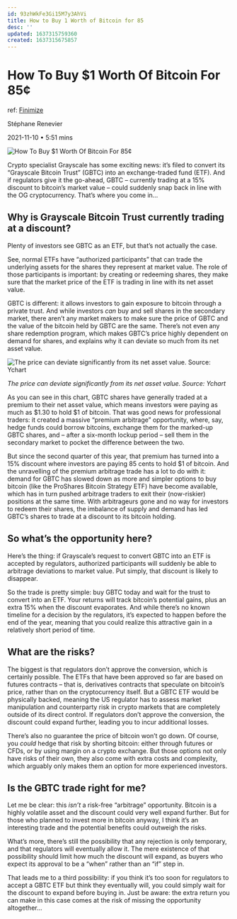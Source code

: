 ```yaml
---
id: 93zhWkFe3Gi15M7y3AhVi
title: How to Buy 1 Worth of Bitcoin for 85
desc: ''
updated: 1637315759360
created: 1637315675857
---
```

# How To Buy $1 Worth Of Bitcoin For 85¢

ref: [Finimize](https://subscriptions.finimize.com/content/Q29udGVudFBpZWNlOjM3NjU=/how-to-buy-1-worth-of-bitcoin-for-85)

Stéphane Renevier

2021-11-10 • 5:51 mins

![How To Buy $1 Worth Of Bitcoin For 85¢](https://finimize-img.imgix.net/https%3A%2F%2Fi.imgur.com%2FmyilcMh.jpg?ixlib=python-3.1.2&s=4d6b488bb332a4426b7df6a29ab66ad2)

Crypto specialist Grayscale has some exciting news: it’s filed to convert its “Grayscale Bitcoin Trust” (GBTC) into an exchange-traded fund (ETF). And if regulators give it the go-ahead, GBTC – currently trading at a 15% discount to bitcoin’s market value – could suddenly snap back in line with the OG cryptocurrency. That’s where you come in…

## Why is Grayscale Bitcoin Trust currently trading at a discount?

Plenty of investors see GBTC as an ETF, but that’s not actually the case.

See, normal ETFs have “authorized participants” that can trade the underlying assets for the shares they represent at market value. The role of those participants is important: by creating or redeeming shares, they make sure that the market price of the ETF is trading in line with its net asset value.

GBTC is different: it allows investors to gain exposure to bitcoin through a private trust. And while investors _can_ buy and sell shares in the secondary market, there aren’t any market makers to make sure the price of GBTC and the value of the bitcoin held by GBTC are the same. There’s not even any share redemption program, which makes GBTC’s price highly dependent on demand for shares, and explains why it can deviate so much from its net asset value.

![The price can deviate significantly from its net asset value. Source: Ychart](https://finimize-img.imgix.net/https%3A%2F%2Fi.imgur.com%2FPXcKVHT.png?ixlib=python-3.1.2&s=399cfe58b68bd889e5206d8de72d7476)

_The price can deviate significantly from its net asset value. Source: Ychart_

As you can see in this chart, GBTC shares have generally traded at a premium to their net asset value, which means investors were paying as much as $1.30 to hold $1 of bitcoin. That was good news for professional traders: it created a massive “premium arbitrage” opportunity, where, say, hedge funds could borrow bitcoins, exchange them for the marked-up GBTC shares, and – after a six-month lockup period – sell them in the secondary market to pocket the difference between the two.

But since the second quarter of this year, that premium has turned into a 15% discount where investors are paying 85 cents to hold $1 of bitcoin. And the unravelling of the premium arbitrage trade has a lot to do with it: demand for GBTC has slowed down as more and simpler options to buy bitcoin (like the ProShares Bitcoin Strategy ETF) have become available, which has in turn pushed arbitrage traders to exit their (now-riskier) positions at the same time. With arbitrageurs gone and no way for investors to redeem their shares, the imbalance of supply and demand has led GBTC’s shares to trade at a discount to its bitcoin holding.

## So what’s the opportunity here?

Here’s the thing: if Grayscale’s request to convert GBTC into an ETF is accepted by regulators, authorized participants will suddenly be able to arbitrage deviations to market value. Put simply, that discount is likely to disappear.

So the trade is pretty simple: buy GBTC today and wait for the trust to convert into an ETF. Your returns will track bitcoin’s potential gains, plus an extra 15% when the discount evaporates. And while there’s no known timeline for a decision by the regulators, it’s expected to happen before the end of the year, meaning that you could realize this attractive gain in a relatively short period of time.

## What are the risks?

The biggest is that regulators don’t approve the conversion, which is certainly possible. The ETFs that have been approved so far are based on futures contracts – that is, derivatives contracts that speculate on bitcoin’s price, rather than on the cryptocurrency itself. But a GBTC ETF would be physically backed, meaning the US regulator has to assess market manipulation and counterparty risk in crypto markets that are completely outside of its direct control. If regulators don’t approve the conversion, the discount could expand further, leading you to incur additional losses.

There’s also no guarantee the price of bitcoin won’t go down. Of course, you _could_ hedge that risk by shorting bitcoin: either through futures or CFDs, or by using margin on a crypto exchange. But those options not only have risks of their own, they also come with extra costs and complexity, which arguably only makes them an option for more experienced investors.

## Is the GBTC trade right for me?

Let me be clear: this _isn’t_ a risk-free “arbitrage” opportunity. Bitcoin is a highly volatile asset and the discount could very well expand further. But for those who planned to invest more in bitcoin anyway, I think it’s an interesting trade and the potential benefits could outweigh the risks.

What’s more, there’s still the possibility that any rejection is only temporary, and that regulators will eventually allow it. The mere existence of that possibility should limit how much the discount will expand, as buyers who expect its approval to be a “when” rather than an “if” step in.

That leads me to a third possibility: if you think it’s too soon for regulators to accept a GBTC ETF but think they eventually will, you could simply wait for the discount to expand before buying in. Just be aware: the extra return you can make in this case comes at the risk of missing the opportunity altogether…
